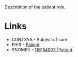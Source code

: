 Description of the patient role.

# Links
- CONTSYS - Subject of care
- FHIR - [Patient](http://hl7.org/fhir/patient.html)
- SNOMED - [116154003 |Patient|](concept:snomed-ct|116154003)
